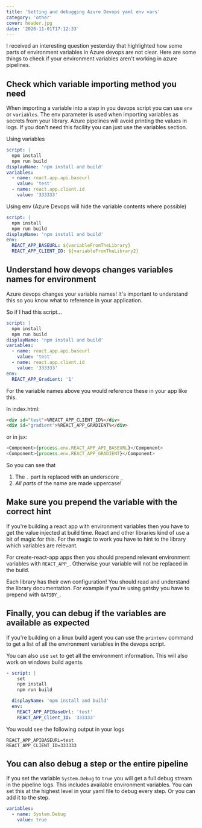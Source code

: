 ```yaml
---
title: 'Setting and debugging Azure Devops yaml env vars'
category: 'other'
cover: header.jpg
date: '2020-11-01T17:12:33'
---
```


I received an interesting question yesterday that highlighted how some parts of environment variables in Azure devops are not clear. Here are some things to check if your environment variables aren't working in azure pipelines.

<!-- end excerpt -->

## Check which variable importing method you need

When importing a variable into a step in you devops script you can use `env` or `variables`. The env parameter is used when importing variables as secrets from your library. Azure pipelines will avoid printing the values in logs. If you don't need this facility you can just use the variables section.

Using variables

```yaml
script: |
  npm install
  npm run build
displayName: 'npm install and build'
variables:
  - name: react.app.api.baseurl
    value: 'test'
  - name: react.app.client.id
    value: '333333'
```

Using env (Azure Devops will hide the variable contents where possible)

```yaml
script: |
  npm install
  npm run build
displayName: 'npm install and build'
env:
  REACT_APP_BASEURL: ${variableFromTheLibrary}
  REACT_APP_CLIENT_ID: ${variableFromTheLibrary2}
```

## Understand how devops changes variables names for environment

Azure devops changes your variable names! It's important to understand this so you know what to reference in your application.

So if I had this script...

```yaml
script: |
  npm install
  npm run build
displayName: 'npm install and build'
variables:
  - name: react.app.api.baseurl
    value: 'test'
  - name: react.app.client.id
    value: '333333'
env:
  REACT_APP_Gradient: '1'
```

For the variable names above you would reference these in your app like this.

In index.html:

```html
<div id="test">%REACT_APP_CLIENT_ID%</div>
<div id="gradient">%REACT_APP_GRADIENT%</div>
```

or in jsx:

```js
<Component>{process.env.REACT_APP_API_BASEURL}</Component>
<Component>{process.env.REACT_APP_GRADIENT}</Component>
```

So you can see that

1. The `.` part is replaced with an underscore `_`
2. _All parts_ of the name are made uppercase!

## Make sure you prepend the variable with the correct hint

If you're building a react app with environment variables then you have to get the value injected at build time. React and other libraries kind of use a bit of magic for this. For the magic to work you have to hint to the library which variables are relevant.

For create-react-app apps then you should prepend relevant environment variables with `REACT_APP_`. Otherwise your variable will not be replaced in the build.

Each library has their own configuration! You should read and understand the library documentation. For example if you're using gatsby you have to prepend with `GATSBY_`.

## Finally, you can debug if the variables are available as expected

If you're building on a linux build agent you can use the `printenv` command to get a list of all the environment variables in the devops script.

You can also use `set` to get all the environment information. This will also work on windows build agents.

```yaml
- script: |
    set
    npm install
    npm run build

  displayName: 'npm install and build'
  env:
    REACT_APP_APIBaseUrl: 'test'
    REACT_APP_Client_ID: '333333'
```

You would see the following output in your logs

```
REACT_APP_APIBASEURL=test
REACT_APP_CLIENT_ID=333333
```

## You can also debug a step or the entire pipeline

If you set the variable `System.Debug` to `true` you will get a full debug stream in the pipeline logs. This includes available environment variables. You can set this at the highest level in your yaml file to debug every step. Or you can add it to the step.

```yaml
variables:
  - name: System.Debug
    value: true
```
